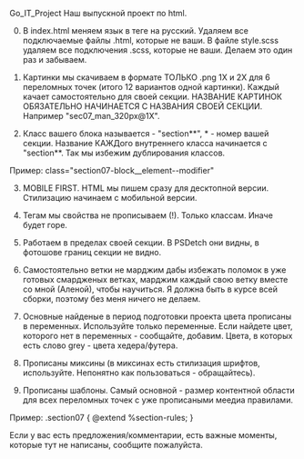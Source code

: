   Go_IT_Project
Наш выпускной проект по html.

0. В index.html меняем язык в теге <html lang="en"> на русский. Удаляем все подключаемые файлы .html, которые не ваши. В файле style.scss удаляем все подключения .scss, которые не ваши. Делаем это один раз и забываем.
  
1. Картинки мы скачиваем в формате ТОЛЬКО .png 1Х и 2Х для 6 переломных точек (итого 12 вариантов одной картинки). Каждый качает самостоятельно для своей секции. НАЗВАНИЕ КАРТИНОК ОБЯЗАТЕЛЬНО НАЧИНАЕТСЯ С НАЗВАНИЯ СВОЕЙ СЕКЦИИ. Например "sec07_man_320px@1X".

2. Класс вашего блока называется - "section**", * - номер вашей секции. Название КАЖДого внутреннего класса начинается с "section**. Так мы избежим дублирования классов.

Пример: class="section07-block__element--modifier"

3. MOBILE FIRST. HTML мы пишем сразу для десктопной версии. Стилизацию начинаем с мобильной версии.

4. Тегам мы свойства не прописываем (!). Только классам. Иначе будет горе.  

5. Работаем в пределах своей секции. В PSDetch они видны, в фотошове границ секции не видно.

6. Самостоятельно ветки не марджим дабы избежать поломок в уже готовых смардженых ветках, марджим каждый свою ветку вместе со мной (Аленой), чтобы научиться. Я должна быть в курсе всей сборки, поэтому без меня ничего не делаем. 

7. Основные найденые в период подготовки проекта цвета прописаны в переменных. Используйте только переменные. Если найдете цвет, которого нет в переменных - сообщайте, добавим. Цвета, в которых есть слово grey - цвета хедера/футера.

8. Прописаны миксины (в миксинах есть стилизация шрифтов, используйте. Непонятно как пользоваться - обращайтесь).

9. Прописаны шаблоны. Самый основной - размер контентной области для всех переломных точек с уже прописаными меедиа правилами.

Пример: 
        .section07 {
             @extend %section-rules; 
             }
             
 Если у вас есть предложения/комментарии, есть важные моменты, которые тут не написаны, сообщите пожалуйста. 
            
